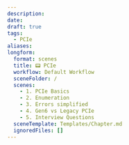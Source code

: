 ```yaml
---
description: 
date: 
draft: true
tags:
  - PCIe
aliases: 
longform:
  format: scenes
  title: 📟 PCIe
  workflow: Default Workflow
  sceneFolder: /
  scenes:
    - 1. PCIe Basics
    - 2. Enumeration
    - 3. Errors simplified
    - 4. Gen6 vs Legacy PCIe
    - 5. Interview Questions
  sceneTemplate: Templates/Chapter.md
  ignoredFiles: []
---
```

